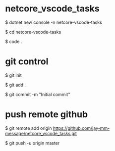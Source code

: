 # netcore_vscode_tasks
$ dotnet new console -n netcore-vscode-tasks

$ cd netcore-vscode-tasks

$ code .

# git control
$ git init

$ git add .

$ git commit -m "Initial commit"


# push remote github
$ git remote add origin https://github.com/jay-mm-message/netcore_vscode_tasks.git

$ git push -u origin master
